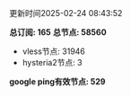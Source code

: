 更新时间2025-02-24 08:43:52

**总订阅: 165**
**总节点: 58560**
- vless节点: 31946
- hysteria2节点: 3

**google ping有效节点: 529**
